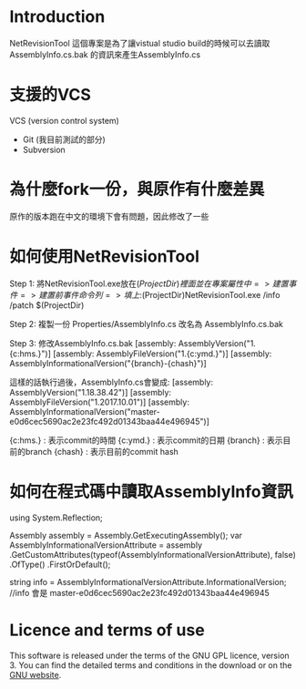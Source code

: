 # Introduction
NetRevisionTool 這個專案是為了讓vistual studio build的時候可以去讀取 AssemblyInfo.cs.bak 的資訊來產生AssemblyInfo.cs

# 支援的VCS
VCS (version control system)
* Git (我目前測試的部分)
* Subversion

# 為什麼fork一份，與原作有什麼差異
原作的版本跑在中文的環境下會有問題，因此修改了一些

# 如何使用NetRevisionTool
Step 1:
將NetRevisionTool.exe放在$(ProjectDir)裡面
並在專案屬性中=>建置事件=>建置前事件命令列=>填上:$(ProjectDir)NetRevisionTool.exe /info /patch $(ProjectDir)

Step 2:
複製一份 Properties/AssemblyInfo.cs 改名為 AssemblyInfo.cs.bak

Step 3:
修改AssemblyInfo.cs.bak
[assembly: AssemblyVersion("1.{c:hms.}")]
[assembly: AssemblyFileVersion("1.{c:ymd.}")]
[assembly: AssemblyInformationalVersion("{branch}-{chash}")]

這樣的話執行過後，AssemblyInfo.cs會變成:
[assembly: AssemblyVersion("1.18.38.42")]
[assembly: AssemblyFileVersion("1.2017.10.01")]
[assembly: AssemblyInformationalVersion("master-e0d6cec5690ac2e23fc492d01343baa44e496945")]

{c:hms.} : 表示commit的時間
{c:ymd.} : 表示commit的日期
{branch} : 表示目前的branch
{chash} : 表示目前的commit hash

# 如何在程式碼中讀取AssemblyInfo資訊
using System.Reflection;

Assembly assembly = Assembly.GetExecutingAssembly();
var AssemblyInformationalVersionAttribute = assembly
                  .GetCustomAttributes(typeof(AssemblyInformationalVersionAttribute), false)
                  .OfType<AssemblyInformationalVersionAttribute>()
                  .FirstOrDefault();
				  
string info = AssemblyInformationalVersionAttribute.InformationalVersion;
//info 會是 master-e0d6cec5690ac2e23fc492d01343baa44e496945 

# Licence and terms of use
This software is released under the terms of the GNU GPL licence, version 3. You can find the detailed terms and conditions in the download or on the [GNU website](http://www.gnu.org/licenses/gpl-3.0.html).
